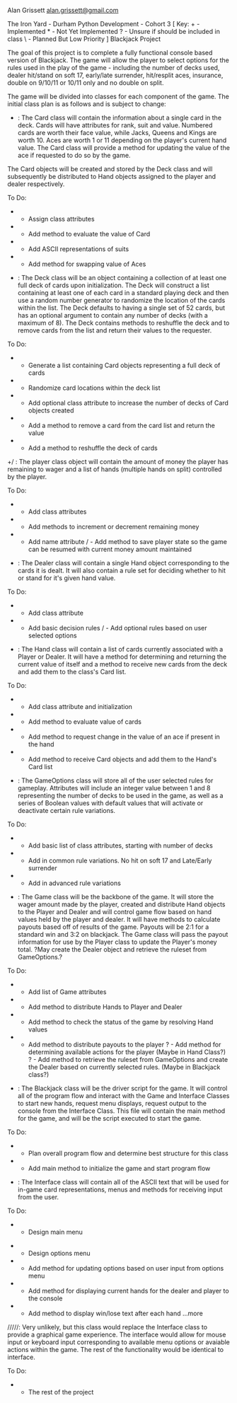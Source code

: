 Alan Grissett
alan.grissett@gmail.com

The Iron Yard - Durham
Python Development - Cohort 3
[ Key:
       + - Implemented
       * - Not Yet Implemented
       ? - Unsure if should be included in class
       \ - Planned But Low Priority
]
Blackjack Project

The goal of this project is to complete a fully functional console based
version of Blackjack.  The game will allow the player to select options for
the rules used in the play of the game - including the number of decks used,
dealer hit/stand on soft 17, early/late surrender, hit/resplit aces,
insurance, double on 9/10/11 or 10/11 only and no double on split.

The game will be divided into classes for each component of the game.
The initial class plan is as follows and is subject to change:


+ <Card>: The Card class will contain the information about a single card in the
deck.  Cards will have attributes for rank, suit and value.  Numbered cards
are worth their face value, while Jacks, Queens and Kings are worth 10.  Aces
are worth 1 or 11 depending on the player's current hand value.  The Card
class will provide a method for updating the value of the ace if requested
to do so by the game.

The Card objects will be created and stored by the Deck class and will
subsequently be distributed to Hand objects assigned to the player and
dealer respectively.

To Do:
+ - Assign class attributes
+ - Add method to evaluate the value of Card
+ - Add ASCII representations of suits
+ - Add method for swapping value of Aces


+ <Deck>: The Deck class will be an object containing a collection of at least
one full deck of cards upon initialization.  The Deck will construct a list
containing at least one of each card in a standard playing deck and then
use a random number generator to randomize the location of the cards within
the list.  The Deck defaults to having a single set of 52 cards, but has an
optional argument to contain any number of decks (with a maximum of 8).
The Deck contains methods to reshuffle the deck and to remove cards from
the list and return their values to the requester.

To Do:
+ - Generate a list containing Card objects representing a full deck of cards
+ - Randomize card locations within the deck list
+ - Add optional class attribute to increase the number of decks of Card
    objects created
+ - Add a method to remove a card from the card list and return the value
+ - Add a method to reshuffle the deck of cards


+/ <Player>:  The player class object will contain the amount of money the
player has remaining to wager and a list of hands (multiple hands on split)
controlled by the player.

To Do:
+ - Add class attributes
+ - Add methods to increment or decrement remaining money
+ - Add name attribute
/ - Add method to save player state so the game can be resumed with current
    money amount maintained


* <Dealer>: The Dealer class will contain a single Hand object corresponding
to the cards it is dealt.  It will also contain a rule set for deciding
whether to hit or stand for it's given hand value.

To Do:
+ - Add class attribute
+ - Add basic decision rules
/ - Add optional rules based on user selected options


+ <Hand>:  The Hand class will contain a list of cards currently associated
with a Player or Dealer.  It will have a method for determining and returning
the current value of itself and a method to receive new cards from the deck
and add them to the class's Card list.

To Do:
+ - Add class attribute and initialization
+ - Add method to evaluate value of cards
+ - Add method to request change in the value of an ace if present in the hand
+ - Add method to receive Card objects and add them to the Hand's Card list


* <GameOptions>:  The GameOptions class will store all of the user selected
rules for gameplay.  Attributes will include an integer value between 1 and
8 representing the number of decks to be used in the game, as well as a
series of Boolean values with default values that will activate or deactivate
certain rule variations.

To Do:
+ - Add basic list of class attributes, starting with number of decks
+ - Add in common rule variations.  No hit on soft 17 and Late/Early surrender
+ - Add in advanced rule variations


* <Game>:  The Game class will be the backbone of the game.  It will store
the wager amount made by the player, created and distribute Hand objects to
the Player and Dealer and will control game flow based on hand
values held by the player and dealer.  It will have methods to calculate
payouts based off of results of the game.  Payouts will be 2:1 for a standard
win and 3:2 on blackjack.  The Game class will pass the payout information
for use by the Player class to update the Player's money total.  ?May create
the Dealer object and retrieve the ruleset from GameOptions.?

To Do:
* - Add list of Game attributes
* - Add method to distribute Hands to Player and Dealer
* - Add method to check the status of the game by resolving Hand values
* - Add method to distribute payouts to the player
? - Add method for determining available actions for the player (Maybe in Hand
    Class?)
? - Add method to retrieve the ruleset from GameOptions and create the
    Dealer based on currently selected rules. (Maybe in Blackjack class?)


* <Run>:  The Blackjack class will be the driver script for the game.
It will control all of the program flow and interact with the Game and
Interface Classes to start new hands, request menu displays, request output
to the console from the Interface Class.  This file will contain the
main method for the game, and will be the script executed to start the
game.

To Do:
* - Plan overall program flow and determine best structure for this class
* - Add main method to initialize the game and start program flow


* <Interface>:  The Interface class will contain all of the ASCII text that
will be used for in-game card representations, menus and methods for
receiving input from the user.

To Do:
+ - Design main menu
* - Design options menu
* - Add method for updating options based on user input from options menu
* - Add method for displaying current hands for the dealer and player to
    the console
* - Add method to display win/lose text after each hand
...more


/////<PyGameInterface>:  Very unlikely, but this class would replace the
Interface class to provide a graphical game experience.  The interface
would allow for mouse input or keyboard input corresponding to available
menu options or avaiable actions within the game.  The rest of the
functionality would be identical to interface.

To Do:
* - The rest of the project
